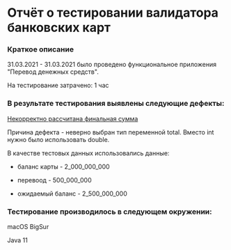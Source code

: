 # Отчёт о тестировании валидатора банковских карт

### Краткое описание

31.03.2021 - 31.03.2021 было проведено функциональное приложения "Перевод денежных средств".

На тестирование затрачено: 1 час

### В результате тестирования выявлены следующие дефекты:

[Некорректно рассчитана финальная сумма](https://github.com/Laptenko/Java2.1/issues/1)

Причина дефекта - неверно выбран тип переменной total.
Вместо int нужно было использовать double.

В качестве тестовых данных использовались данные:

* баланс карты - 2_000_000_000

* перевоод - 500_000_000

* ожидаемый баланс - 2_500_000_000


### Тестирование производилось в следующем окружении:

macOS BigSur

Java 11
